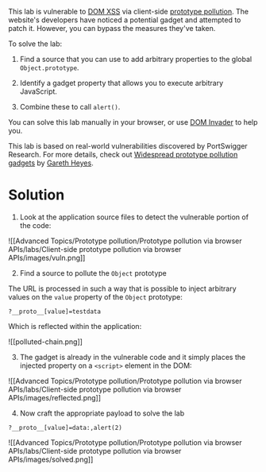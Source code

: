 This lab is vulnerable to [DOM XSS](https://portswigger.net/web-security/cross-site-scripting/dom-based) via client-side [prototype pollution](https://portswigger.net/web-security/prototype-pollution). The website's developers have noticed a potential gadget and attempted to patch it. However, you can bypass the measures they've taken.

To solve the lab:

1. Find a source that you can use to add arbitrary properties to the global `Object.prototype`.
    
2. Identify a gadget property that allows you to execute arbitrary JavaScript.
    
3. Combine these to call `alert()`.
    

You can solve this lab manually in your browser, or use [DOM Invader](https://portswigger.net/burp/documentation/desktop/tools/dom-invader) to help you.

This lab is based on real-world vulnerabilities discovered by PortSwigger Research. For more details, check out [Widespread prototype pollution gadgets](https://portswigger.net/research/widespread-prototype-pollution-gadgets) by [Gareth Heyes](https://portswigger.net/research/gareth-heyes).

[](https://portswigger.net/academy/labs/launch/9f29effeafaa743b0f87d5682f68184437df0b23db7ce32b2377869a95045976?referrer=%2fweb-security%2fprototype-pollution%2fclient-side%2fbrowser-apis%2flab-prototype-pollution-client-side-prototype-pollution-via-browser-apis)
# Solution

1. Look at the application source files to detect the vulnerable portion of the code:

![[Advanced Topics/Prototype pollution/Prototype pollution via browser APIs/labs/Client-side prototype pollution via browser APIs/images/vuln.png]]

2. Find a source to pollute the `Object` prototype

The URL is processed in such a way that is possible to inject arbitrary values on the `value` property of the `Object` prototype:

```
?__proto__[value]=testdata
```

Which is reflected within the application:

![[polluted-chain.png]]

3. The gadget is already in the vulnerable code and it simply places the injected property on a `<script>` element in the DOM:

![[Advanced Topics/Prototype pollution/Prototype pollution via browser APIs/labs/Client-side prototype pollution via browser APIs/images/reflected.png]]

4. Now craft the appropriate payload to solve the lab

```
?__proto__[value]=data:,alert(2)
```

![[Advanced Topics/Prototype pollution/Prototype pollution via browser APIs/labs/Client-side prototype pollution via browser APIs/images/solved.png]]